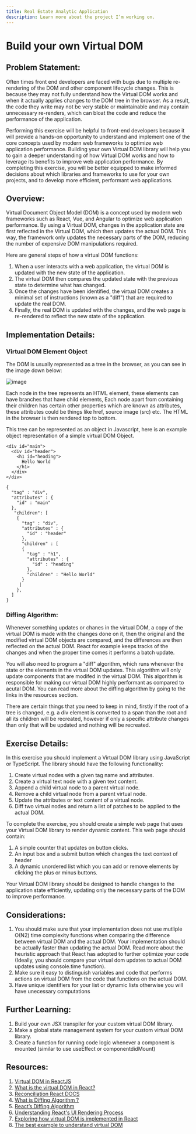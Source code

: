 ```yaml
---
title: Real Estate Analytic Application
description: Learn more about the project I’m working on.
---
```

# Build your own Virtual DOM

## Problem Statement:

Often times front end developers are faced with bugs due to multiple re-rendering of the DOM and other component lifecycle changes. This is because they may not fully understand how the Virtual DOM works and when it actually applies changes to the DOM tree in the browser. As a result, the code they write may not be very stable or maintainable and may contain unnecessary re-renders, which can bloat the code and reduce the performance of the application.

Performing this exercise will be helpful to front-end developers because it will provide a hands-on opportunity to understand and implement one of the core concepts used by modern web frameworks to optimize web application performance. Building your own Virtual DOM library will help you to gain a deeper understanding of how Virtual DOM works and how to leverage its benefits to improve web application performance. By completing this exercise, you will be better equipped to make informed decisions about which libraries and frameworks to use for your own projects, and to develop more efficient, performant web applications.

## Overview:

Virtual Document Object Model (DOM) is a concept used by modern web frameworks such as React, Vue, and Angular to optimize web application performance. By using a Virtual DOM, changes in the application state are first reflected in the Virtual DOM, which then updates the actual DOM. This way, the framework only updates the necessary parts of the DOM, reducing the number of expensive DOM manipulations required.

Here are general steps of how a virtual DOM functions:

1. When a user interacts with a web application, the virtual DOM is updated with the new state of the application.
2. The virtual DOM then compares the updated state with the previous state to determine what has changed.
3. Once the changes have been identified, the virtual DOM creates a minimal set of instructions (known as a "diff") that are required to update the real DOM.
4. Finally, the real DOM is updated with the changes, and the web page is re-rendered to reflect the new state of the application.

## Implementation Details:

### Virtual DOM Element Object

The DOM is usually represented as a tree in the browser, as you can see in the image down below:

![image](https://user-images.githubusercontent.com/114756286/222674145-d5d6685e-590e-4f0b-97b4-4778217a9460.png)

Each node in the tree represents an HTML element, these elements can have branches that have child elements, Each node apart from containing their children has certain other properties which are known as attributes, these attributes could be things like href, source image (src) etc. The HTML in the browser is then rendered top to bottom.

This tree can be represented as an object in Javascript, here is an example object representation of a simple virtual DOM Object.

```
<div id="main">
  <div id="header">
    <h1 id="heading">
      Hello World 
    </h1>
  </div>
</div>
```

```
{
  "tag" : "div",
  "attributes" : {
    "id" : "main"
  },
   "children": [
    {
      "tag" : "div",
      "attributes" : {
        "id" : "header"
      },
      "children" : [
      {
        "tag" : "h1",
        "attributes" : {
          "id" : "heading"
        },
        "children" : "Hello World"
      }
     ]
    },
  ]
}
```

### Diffing Algorithm:

Whenever something updates or chanes in the virtual DOM, a copy of the virtual DOM is made with the changes done on it, then the original and the modified virtual DOM objects are compared, and the differences are then reflected on the actual DOM. React for example keeps tracks of the changes and when the proper time comes it performs a batch update.

You will also need to program a "diff" algorithm, which runs whenever the state or the elements in the virtual DOM updates. This algorithm will only update components that are modifed in the virtual DOM. This algorithm is responsible for making our virtual DOM highly performant as compared to acutal DOM. You can read more about the diffing algorithm by going to the links in the resources section. 

There are certain things that you need to keep in mind, firstly if the root of a tree is changed, e.g. a div element is converted to a span than the root and all its children will be recreated, however if only a specific attribute changes than only that will be updated and nothing will be recreated.

## Exercise Details:
In this exercise you should implement a Virtual DOM library using JavaScript or TypeScript. The library should have the following functionality:

1. Create virtual nodes with a given tag name and attributes.
2. Create a virtual text node with a given text content.
3. Append a child virtual node to a parent virtual node.
4. Remove a child virtual node from a parent virtual node.
5. Update the attributes or text content of a virtual node.
6. Diff two virtual nodes and return a list of patches to be applied to the actual DOM.

To complete the exercise, you should create a simple web page that uses your Virtual DOM library to render dynamic content. This web page should contain:
1. A simple counter that updates on button clicks.
2. An input box and a submit button which changes the text context of header
3. A dynamic unordered list which you can add or remove elements by clicking the plus or minus buttons.

Your Virtual DOM library should be designed to handle changes to the application state efficiently, updating only the necessary parts of the DOM to improve performance.


## Considerations:

1. You should make sure that your implementation does not use mutliple O(N2) time complexity functions when comparing the difference between virtual DOM and the actual DOM. Your implementation should be actually faster than updating the actual DOM. Read more about the heuristic approach that React has adopted to further optimize your code (Ideally, you should compare your virtual dom updates to actual DOM updates using console.time function).
2. Make sure it easy to distinguish variables and code that performs actions on virtual DOM from the code that functions on the actual DOM.
3. Have unique identifiers for your list or dynamic lists otherwise you will have unecessary computations
## Further Learning:

1. Build your own JSX transpiler for your custom virtual DOM library.
2. Make a global state management system for your custom virtual DOM library.
3. Create a function for running code logic whenever a component is mounted (similar to use useEffect or componentdidMount)

## Resources:

1. <a href = "https://medium.com/@happymishra66/virtual-dom-in-reactjs-43a3fdb1d130"> Virtual DOM in ReactJS </a>
2. <a href = "https://blog.logrocket.com/virtual-dom-react/#:~:text=React%20uses%20the%20virtual%20DOM,to%20write%20more%20predictable%20code." > What is the virtual DOM in React? </a>
3. <a href = "https://reactjs.org/docs/reconciliation.html" > Reconciliation React DOCS </a>
4. <a href = "https://www.geeksforgeeks.org/what-is-diffing-algorithm/"> What is Diffing Algorithm ? </a>
5. <a href = "https://javascript.plainenglish.io/reacts-diffing-algorithm-1a64cfefa4e0"> React’s Diffing Algorithm </a>
6. <a href = "https://www.youtube.com/watch?v=i793Qm6kv3U"> Understanding React's UI Rendering Process </a>
7. <a href = "https://indepth.dev/posts/1501/exploring-how-virtual-dom-is-implemented-in-react"> Exploring how virtual DOM is implemented in React </a>
8. <a href = "https://dev.to/maulik/the-best-example-to-understand-virtual-dom-4lfn" > The best example to understand virtual DOM </a>
